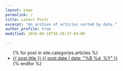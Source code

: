 ```yaml
---
layout: page
permalink: /
title: Latest Posts
excerpt: "An archive of articles sorted by date."
author_profile: true
modified: 2016-04-18T16:39:37-04:00

---
```


<ul class="post-list">
{% for post in site.categories.articles %} 
  <li><article><a href="{{ site.url }}{{ post.url }}">{{ post.title }} <span class="entry-date"><time datetime="{{ post.date | date_to_xmlschema }}">{{ post.date | date: "%B %d, %Y" }}</time></span></a></article></li>
{% endfor %}
</ul>
